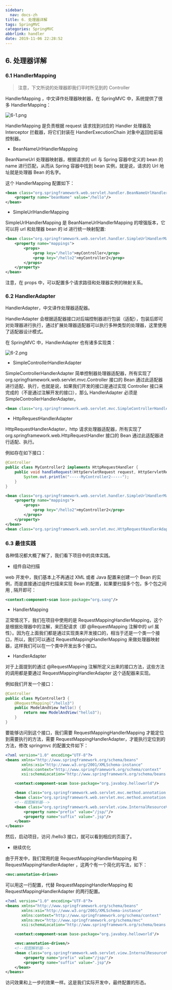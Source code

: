 ```yaml
---
sidebar:
  nav: docs-zh
title: 6. 处理器详解
tags: SpringMVC
categories: SpringMVC
abbrlink: handler
date: 2019-11-06 22:28:52
---
```


## 6. 处理器详解

### 6.1 HandlerMapping

> 注意，下文所说的处理器即我们平时所见到的 Controller

HandlerMapping ，中文译作处理器映射器，在 SpringMVC 中，系统提供了很多 HandlerMapping：

![](http://springmvc.javaboy.org/assets/images/img/6-1.png "6-1.png")

HandlerMapping 是负责根据 request 请求找到对应的 Handler 处理器及 Interceptor 拦截器，将它们封装在 HandlerExecutionChain 对象中返回给前端控制器。

- BeanNameUrlHandlerMapping

BeanNameUrl 处理器映射器，根据请求的 url 与 Spring 容器中定义的 bean 的 name 进行匹配，从而从 Spring 容器中找到 bean 实例，就是说，请求的 Url 地址就是处理器 Bean 的名字。

这个 HandlerMapping 配置如下：

```xml
<bean class="org.springframework.web.servlet.handler.BeanNameUrlHandlerMapping" id="handlerMapping">
    <property name="beanName" value="/hello"/>
</bean>
```

- SimpleUrlHandlerMapping

SimpleUrlHandlerMapping 是 BeanNameUrlHandlerMapping 的增强版本，它可以将 url 和处理器 bean 的 id 进行统一映射配置:

```xml
<bean class="org.springframework.web.servlet.handler.SimpleUrlHandlerMapping" id="handlerMapping">
    <property name="mappings">
        <props>
            <prop key="/hello">myController</prop>
            <prop key="/hello2">myController2</prop>
        </props>
    </property>
</bean>
```

注意，在 props 中，可以配置多个请求路径和处理器实例的映射关系。

### 6.2 HandlerAdapter

HandlerAdapter，中文译作处理器适配器。

HandlerAdapter 会根据适配器接口对后端控制器进行包装（适配），包装后即可对处理器进行执行，通过扩展处理器适配器可以执行多种类型的处理器，这里使用了适配器设计模式。

在 SpringMVC 中，HandlerAdapter 也有诸多实现类：

![](http://springmvc.javaboy.org/assets/images/img/6-2.png "6-2.png")

- SimpleControllerHandlerAdapter

SimpleControllerHandlerAdapter 简单控制器处理器适配器，所有实现了 org.springframework.web.servlet.mvc.Controller 接口的 Bean 通过此适配器进行适配、执行，也就是说，如果我们开发的接口是通过实现 Controller 接口来完成的（不是通过注解开发的接口），那么 HandlerAdapter 必须是 SimpleControllerHandlerAdapter。

```xml
<bean class="org.springframework.web.servlet.mvc.SimpleControllerHandlerAdapter" />
```

- HttpRequestHandlerAdapter

HttpRequestHandlerAdapter，http 请求处理器适配器，所有实现了 org.springframework.web.HttpRequestHandler 接口的 Bean 通过此适配器进行适配、执行。

例如存在如下接口：

```java
@Controller
public class MyController2 implements HttpRequestHandler {
    public void handleRequest(HttpServletRequest request, HttpServletResponse response) throws ServletException, IOException {
        System.out.println("-----MyController2-----");
    }
}
```

```xml
<bean class="org.springframework.web.servlet.handler.SimpleUrlHandlerMapping" id="handlerMapping">
    <property name="mappings">
        <props>
            <prop key="/hello2">myController2</prop>
        </props>
    </property>
</bean>
<bean class="org.springframework.web.servlet.mvc.HttpRequestHandlerAdapter" id="handlerAdapter"/>
```

### 6.3 最佳实践

各种情况都大概了解了，我们看下项目中的具体实践。

- 组件自动扫描

web 开发中，我们基本上不再通过 XML 或者 Java 配置来创建一个 Bean 的实例，而是直接通过组件扫描来实现 Bean 的配置，如果要扫描多个包，多个包之间用 , 隔开即可：

```xml
<context:component-scan base-package="org.sang"/>
```

- HandlerMapping

正常情况下，我们在项目中使用的是 RequestMappingHandlerMapping，这个是根据处理器中的注解，来匹配请求（即 @RequestMapping 注解中的 url 属性）。因为在上面我们都是通过实现类来开发接口的，相当于还是一个类一个接口，所以，我们可以通过 RequestMappingHandlerMapping 来做处理器映射器，这样我们可以在一个类中开发出多个接口。

- HandlerAdapter

对于上面提到的通过 @RequestMapping 注解所定义出来的接口方法，这些方法的调用都是要通过 RequestMappingHandlerAdapter 这个适配器来实现。

例如我们开发一个接口：

```java
@Controller
public class MyController3 {
    @RequestMapping("/hello3")
    public ModelAndView hello() {
        return new ModelAndView("hello3");
    }
}
```

要能够访问到这个接口，我们需要 RequestMappingHandlerMapping 才能定位到需要执行的方法，需要 RequestMappingHandlerAdapter，才能执行定位到的方法，修改 springmvc 的配置文件如下：

```xml
<?xml version="1.0" encoding="UTF-8"?>
<beans xmlns="http://www.springframework.org/schema/beans"
       xmlns:xsi="http://www.w3.org/2001/XMLSchema-instance"
       xmlns:context="http://www.springframework.org/schema/context"
       xsi:schemaLocation="http://www.springframework.org/schema/beans http://www.springframework.org/schema/beans/spring-beans.xsd http://www.springframework.org/schema/context https://www.springframework.org/schema/context/spring-context.xsd">

    <context:component-scan base-package="org.javaboy.helloworld"/>

    <bean class="org.springframework.web.servlet.mvc.method.annotation.RequestMappingHandlerMapping" id="handlerMapping"/>
    <bean class="org.springframework.web.servlet.mvc.method.annotation.RequestMappingHandlerAdapter" id="handlerAdapter"/>
    <!--视图解析器-->
    <bean class="org.springframework.web.servlet.view.InternalResourceViewResolver" id="viewResolver">
        <property name="prefix" value="/jsp/"/>
        <property name="suffix" value=".jsp"/>
    </bean>
</beans>
```

然后，启动项目，访问 /hello3 接口，就可以看到相应的页面了。

- 继续优化

由于开发中，我们常用的是 RequestMappingHandlerMapping 和 RequestMappingHandlerAdapter ，这两个有一个简化的写法，如下：

```xml
<mvc:annotation-driven>
```

可以用这一行配置，代替 RequestMappingHandlerMapping 和 RequestMappingHandlerAdapter 的两行配置。

```xml
<?xml version="1.0" encoding="UTF-8"?>
<beans xmlns="http://www.springframework.org/schema/beans"
       xmlns:xsi="http://www.w3.org/2001/XMLSchema-instance"
       xmlns:context="http://www.springframework.org/schema/context"
       xmlns:mvc="http://www.springframework.org/schema/mvc"
       xsi:schemaLocation="http://www.springframework.org/schema/beans http://www.springframework.org/schema/beans/spring-beans.xsd http://www.springframework.org/schema/context https://www.springframework.org/schema/context/spring-context.xsd http://www.springframework.org/schema/mvc https://www.springframework.org/schema/mvc/spring-mvc.xsd">

    <context:component-scan base-package="org.javaboy.helloworld"/>

    <mvc:annotation-driven/>
    <!--视图解析器-->
    <bean class="org.springframework.web.servlet.view.InternalResourceViewResolver" id="viewResolver">
        <property name="prefix" value="/jsp/"/>
        <property name="suffix" value=".jsp"/>
    </bean>
</beans>
```

访问效果和上一步的效果一样。这是我们实际开发中，最终配置的形态。